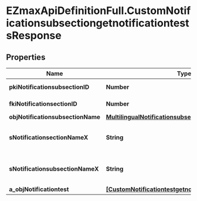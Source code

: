 # EZmaxApiDefinitionFull.CustomNotificationsubsectiongetnotificationtestsResponse

## Properties

Name | Type | Description | Notes
------------ | ------------- | ------------- | -------------
**pkiNotificationsubsectionID** | **Number** | The unique ID of the Notificationsubsection | 
**fkiNotificationsectionID** | **Number** | The unique ID of the Notificationsection | 
**objNotificationsubsectionName** | [**MultilingualNotificationsubsectionName**](MultilingualNotificationsubsectionName.md) |  | [optional] 
**sNotificationsectionNameX** | **String** | The name of the Notificationsection in the language of the requester | [optional] 
**sNotificationsubsectionNameX** | **String** | The name of the Notificationsubsection in the language of the requester | 
**a_objNotificationtest** | [**[CustomNotificationtestgetnotificationtestsResponse]**](CustomNotificationtestgetnotificationtestsResponse.md) |  | 


